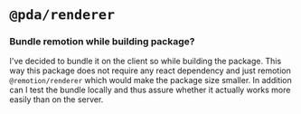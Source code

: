 # `@pda/renderer`

### Bundle remotion while building package?
I've decided to bundle it on the client so while building the package.
This way this package does not require any react dependency
and just remotion `@remotion/renderer` which would make the package size smaller.
In addition can I test the bundle locally and thus assure whether it actually works more easily than on the server.
